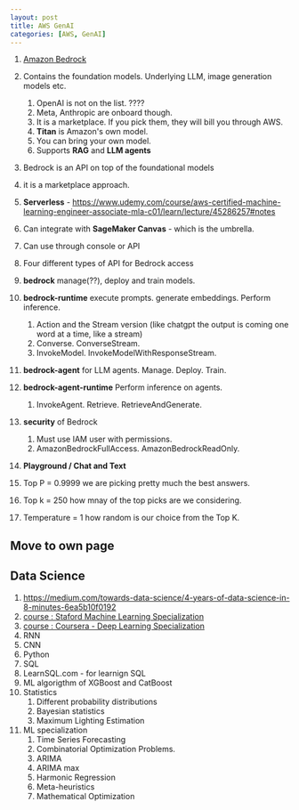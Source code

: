 ```yaml
---
layout: post
title: AWS GenAI
categories: [AWS, GenAI] 
---
```


1. [Amazon Bedrock](https://www.udemy.com/course/aws-certified-machine-learning-engineer-associate-mla-c01/learn/lecture/45286257#notes)
1. Contains the foundation models. Underlying LLM, image generation models etc. 
    1. OpenAI is not on the list. ????
    1. Meta, Anthropic are onboard though. 
    1. It is a marketplace. If you pick them, they will bill you through AWS.
    1. **Titan** is Amazon's own model. 
    1. You can bring your own model. 
    1. Supports **RAG** and **LLM agents** 
1. Bedrock is an API on top of the foundational models 
1. it is a marketplace approach. 
1. **Serverless** - https://www.udemy.com/course/aws-certified-machine-learning-engineer-associate-mla-c01/learn/lecture/45286257#notes
1. Can integrate with **SageMaker Canvas** - which is the umbrella. 

1. Can use through console or API 

1. Four different types of API for Bedrock access 
1. **bedrock** manage(??), deploy and train models. 
1. **bedrock-runtime** execute prompts. generate embeddings. Perform inference. 
    1. Action and the Stream version (like chatgpt the output is coming one word at a time, like a stream)
    1. Converse. ConverseStream. 
    1. InvokeModel. InvokeModelWithResponseStream. 
1. **bedrock-agent** for LLM agents. Manage. Deploy. Train. 
1. **bedrock-agent-runtime** Perform inference on agents. 
    1. InvokeAgent. Retrieve. RetrieveAndGenerate. 

1. **security** of Bedrock 
    1. Must use IAM user with permissions. 
    1. AmazonBedrockFullAccess. AmazonBedrockReadOnly. 

1. **Playground / Chat and Text**
1. Top P = 0.9999 we are picking pretty much the best answers.
1. Top k = 250 how mnay of the top picks are we considering. 
1. Temperature = 1 how random is our choice from the Top K. 


## Move to own page 

## Data Science 

1. https://medium.com/towards-data-science/4-years-of-data-science-in-8-minutes-6ea5b10f0192
1. [course : Staford Machine Learning Specialization]()
1. [course : Coursera - Deep Learning Specialization]() 
1. RNN 
1. CNN 
1. Python 
1. SQL 
1. LearnSQL.com - for learnign SQL 
1. ML algorigthm of XGBoost and CatBoost 
1. Statistics 
    1. Different probability distributions 
    1. Bayesian statistics 
    1. Maximum Lighting Estimation 
1. ML specialization 
    1. Time Series Forecasting 
    1. Combinatorial Optimization Problems. 
    1. ARIMA 
    1. ARIMA max 
    1. Harmonic Regression 
    1. Meta-heuristics 
    1. Mathematical Optimization 


